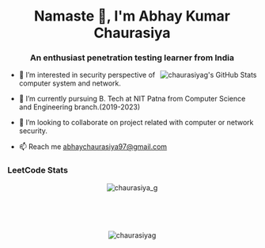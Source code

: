 

<h1 align="center">Namaste 🙏, I'm Abhay Kumar Chaurasiya</h1>
<h3 align="center">An enthusiast penetration testing learner from India</h3>

 <img align="right" alt="chaurasiyag's GitHub Stats" src="https://awesome-github-stats.azurewebsites.net/user-stats/chaurasiyag?cardType=level-alternate&Border=DD272700&Background=00000000&Text=607DA5" />

- 👀 I’m interested in security perspective of computer system and network.

- 🌱 I’m currently pursuing B. Tech at NIT Patna from Computer Science and Engineering branch.(2019-2023)

- 💞️ I’m looking to collaborate on project related with computer or network security. 

- 📫 Reach me   abhaychaurasiya97@gmail.com




<h3 align="left">LeetCode Stats</h3>
<p align="center">
    <img align="center" src="https://leetcode.card.workers.dev/?username=chaurasiya_g&theme=auto" alt="chaurasiya_g" />
</p>



<br>
<br>
<br>
<p align="center">
    <img align="center" src="https://github-readme-stats.vercel.app/api/top-langs?username=chaurasiyag&show_icons=true&locale=en&layout=compact" alt="chaurasiyag" />
</p>
